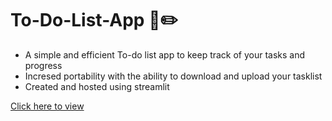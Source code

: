 # To-Do-List-App :green_book::pencil2:

- A simple and efficient To-do list app to keep track of your tasks and progress
- Incresed portability with the ability to download and upload your tasklist
- Created and hosted using streamlit

[Click here to view](https://nishanthsamson82-to-do-list-app-app-x7ezld.streamlitapp.com/)
